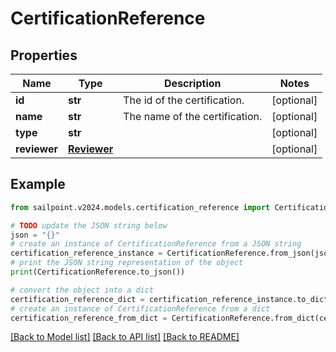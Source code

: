 # CertificationReference


## Properties

Name | Type | Description | Notes
------------ | ------------- | ------------- | -------------
**id** | **str** | The id of the certification. | [optional] 
**name** | **str** | The name of the certification. | [optional] 
**type** | **str** |  | [optional] 
**reviewer** | [**Reviewer**](Reviewer.md) |  | [optional] 

## Example

```python
from sailpoint.v2024.models.certification_reference import CertificationReference

# TODO update the JSON string below
json = "{}"
# create an instance of CertificationReference from a JSON string
certification_reference_instance = CertificationReference.from_json(json)
# print the JSON string representation of the object
print(CertificationReference.to_json())

# convert the object into a dict
certification_reference_dict = certification_reference_instance.to_dict()
# create an instance of CertificationReference from a dict
certification_reference_from_dict = CertificationReference.from_dict(certification_reference_dict)
```
[[Back to Model list]](../README.md#documentation-for-models) [[Back to API list]](../README.md#documentation-for-api-endpoints) [[Back to README]](../README.md)


